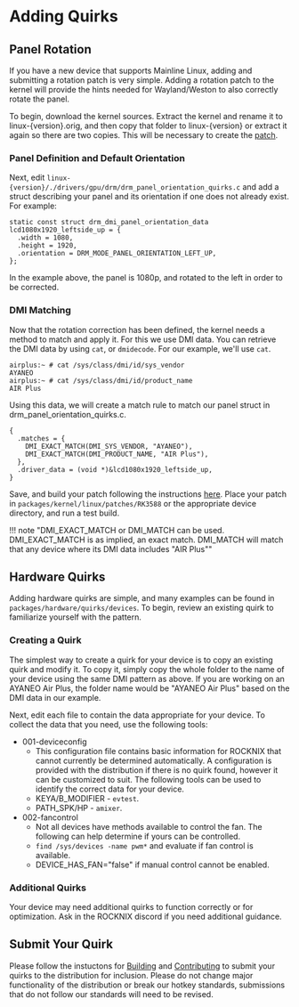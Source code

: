 # Adding Quirks

## Panel Rotation

If you have a new device that supports Mainline Linux, adding and submitting a rotation patch is very simple. Adding a rotation patch to the kernel will provide the hints needed for Wayland/Weston to also correctly rotate the panel.

To begin, download the kernel sources.  Extract the kernel and rename it to linux-{version}.orig, and then copy that folder to linux-{version} or extract it again so there are two copies.  This will be necessary to create the [patch](modify.md#creating-a-patch-for-a-package-using-git).

### Panel Definition and Default Orientation

Next, edit `linux-{version}/./drivers/gpu/drm/drm_panel_orientation_quirks.c` and add a struct describing your panel and its orientation if one does not already exist.  For example:

```
static const struct drm_dmi_panel_orientation_data lcd1080x1920_leftside_up = {
  .width = 1080,
  .height = 1920,
  .orientation = DRM_MODE_PANEL_ORIENTATION_LEFT_UP,
};
```

In the example above, the panel is 1080p, and rotated to the left in order to be corrected.

### DMI Matching

Now that the rotation correction has been defined, the kernel needs a method to match and apply it.  For this we use DMI data.  You can retrieve the DMI data by using `cat`, or `dmidecode`.  For our example, we'll use `cat`.

```
airplus:~ # cat /sys/class/dmi/id/sys_vendor
AYANEO
airplus:~ # cat /sys/class/dmi/id/product_name
AIR Plus
```

Using this data, we will create a match rule to match our panel struct in drm_panel_orientation_quirks.c.

```
{
  .matches = {
    DMI_EXACT_MATCH(DMI_SYS_VENDOR, "AYANEO"),
    DMI_EXACT_MATCH(DMI_PRODUCT_NAME, "AIR Plus"),
  },
  .driver_data = (void *)&lcd1080x1920_leftside_up,
}
```

Save, and build your patch following the instructions [here](modify.md). Place your patch in `packages/kernel/linux/patches/RK3588` or the appropriate device directory, and run a test build.

!!! note "DMI_EXACT_MATCH or DMI_MATCH can be used.  DMI_EXACT_MATCH is as implied, an exact match.  DMI_MATCH will match that any device where its DMI data includes "AIR Plus""

## Hardware Quirks

Adding hardware quirks are simple, and many examples can be found in `packages/hardware/quirks/devices`.  To begin, review an existing quirk to familiarize yourself with the pattern.

### Creating a Quirk
The simplest way to create a quirk for your device is to copy an existing quirk and modify it.  To copy it, simply copy the whole folder to the name of your device using the same DMI pattern as above.  If you are working on an AYANEO Air Plus, the folder name would be "AYANEO Air Plus" based on the DMI data in our example.

Next, edit each file to contain the data appropriate for your device.  To collect the data that you need, use the following tools:

- 001-deviceconfig
    - This configuration file contains basic information for ROCKNIX that cannot currently be determined automatically.  A configuration is provided with the distribution if there is no quirk found, however it can be customized to suit.  The following tools can be used to identify the correct data for your device.
    - KEYA/B_MODIFIER - `evtest`.
    - PATH_SPK/HP - `amixer`.
- 002-fancontrol
    - Not all devices have methods available to control the fan.  The following can help determine if yours can be controlled.
    - `find /sys/devices -name pwm*` and evaluate if fan control is available.
    - DEVICE_HAS_FAN="false" if manual control cannot be enabled.

### Additional Quirks

Your device may need additional quirks to function correctly or for optimization. Ask in the ROCKNIX discord if you need additional guidance.

## Submit Your Quirk

Please follow the instuctons for [Building](build.md) and [Contributing](index.md) to submit your quirks to the distribution for inclusion.  Please do not change major functionality of the distribution or break our hotkey standards, submissions that do not follow our standards will need to be revised.
